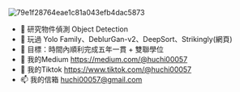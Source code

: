 ![79e1f28764eae1c81a043efb4dac5873](https://user-images.githubusercontent.com/46515944/181229343-f543f817-1b68-41bf-889c-53cb9fd5f604.gif)


- 🧡 研究物件偵測 Object Detection
- 🔨 玩過 Yolo Family、DeblurGan-v2、DeepSort、Strikingly(網頁)
- 🍬 目標：時間內順利完成五年一貫 + 雙聯學位
- 📯 我的Medium https://medium.com/@huchi00057
- 🥁 我的Tiktok https://www.tiktok.com/@huchi00057
- 📫 我的信箱 huchi00057@gmail.com


<!--
**huchi00057/huchi00057** is a ✨ _special_ ✨ repository because its `README.md` (this file) appears on your GitHub profile.

Here are some ideas to get you started:

- 🔭 I’m currently working on ...
- 🌱 I’m currently learning ...
- 👯 I’m looking to collaborate on ...
- 🤔 I’m looking for help with ...
- 💬 Ask me about ...
- 📫 How to reach me: ...
- 😄 Pronouns: ...
- ⚡ Fun fact: ...
-->
